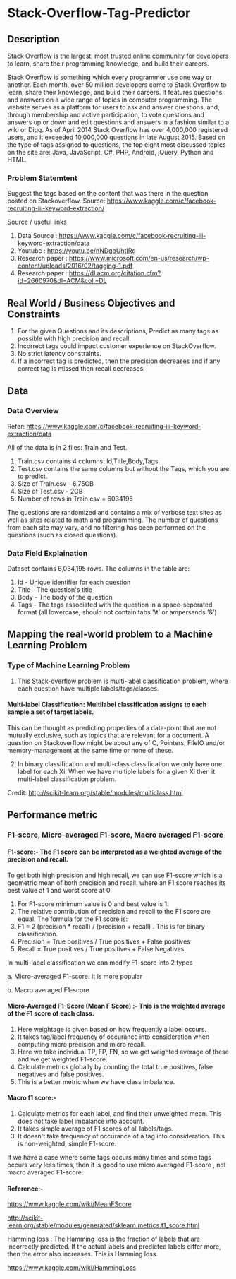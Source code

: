 # Stack-Overflow-Tag-Predictor

 ## Description
 
Stack Overflow is the largest, most trusted online community for developers to learn, share their programming knowledge, and build their careers.

Stack Overflow is something which every programmer use one way or another. Each month, over 50 million developers come to Stack Overflow to learn, 
share their knowledge, and build their careers. It features questions and answers on a wide range of topics in computer programming. 
The website serves as a platform for users to ask and answer questions, and, through membership and active participation, to vote questions and
answers up or down and edit questions and answers in a fashion similar to a wiki or Digg. 
As of April 2014 Stack Overflow has over 4,000,000 registered users, and it exceeded 10,000,000 questions in late August 2015. 
Based on the type of tags assigned to questions, the top eight most discussed topics on the site are: Java, JavaScript, C#, PHP, Android, jQuery, Python and HTML.

### Problem Statemtent

Suggest the tags based on the content that was there in the question posted on Stackoverflow.
Source: https://www.kaggle.com/c/facebook-recruiting-iii-keyword-extraction/

Source / useful links

1. Data Source : https://www.kaggle.com/c/facebook-recruiting-iii-keyword-extraction/data
2. Youtube : https://youtu.be/nNDqbUhtIRg
3. Research paper : https://www.microsoft.com/en-us/research/wp-content/uploads/2016/02/tagging-1.pdf
4. Research paper : https://dl.acm.org/citation.cfm?id=2660970&dl=ACM&coll=DL

## Real World / Business Objectives and Constraints

1. For the given Questions and its descriptions, Predict as many tags as possible with high precision and recall.
2. Incorrect tags could impact customer experience on StackOverflow.
3. No strict latency constraints.
4. If a incorrect tag is predicted, then the precision decreases and if any correct tag is missed then recall decreases.

## Data
### Data Overview

Refer: https://www.kaggle.com/c/facebook-recruiting-iii-keyword-extraction/data

All of the data is in 2 files: Train and Test.

1. Train.csv contains 4 columns: Id,Title,Body,Tags.
2. Test.csv contains the same columns but without the Tags, which you are to predict.
3. Size of Train.csv - 6.75GB
4. Size of Test.csv - 2GB
5. Number of rows in Train.csv = 6034195

The questions are randomized and contains a mix of verbose text sites as well as sites related to math and programming. The number of questions from each site may vary, and no filtering has been performed on the questions (such as closed questions).

### Data Field Explaination

Dataset contains 6,034,195 rows. The columns in the table are:

1. Id - Unique identifier for each question
2. Title - The question's title
3. Body - The body of the question
4. Tags - The tags associated with the question in a space-seperated format (all lowercase, should not contain tabs '\t' or ampersands '&')

## Mapping the real-world problem to a Machine Learning Problem
### Type of Machine Learning Problem
1. This Stack-overflow problem is multi-label classification problem, where each question have multiple labels/tags/classes.

#### Multi-label Classification: Multilabel classification assigns to each sample a set of target labels. 
This can be thought as predicting properties of a data-point that are not mutually exclusive, such as topics that are relevant for a document.
A question on Stackoverflow might be about any of C, Pointers, FileIO and/or memory-management at the same time or none of these.

2. In binary classification and multi-class classification we only have one label for each Xi. 
When we have multiple labels for a given Xi then it multi-label classification problem.

Credit: http://scikit-learn.org/stable/modules/multiclass.html

## Performance metric

### F1-score, Micro-averaged F1-score, Macro averaged F1-score

#### F1-score:- The F1 score can be interpreted as a weighted average of the precision and recall. 
To get both high precision and high recall, we can use F1-score which is a geometric mean of both precision and recall. 
where an F1 score reaches its best value at 1 and worst score at 0.

1. For F1-score minimum value is 0 and best value is 1.
2. The relative contribution of precision and recall to the F1 score are equal. The formula for the F1 score is:
3. F1 = 2 (precision * recall) / (precision + recall) . This is for binary classification.
4. Precision = True positives / True positives + False positives
5. Recall = True positives / True positives + False Negatives.

In multi-label classification we can modify F1-score into 2 types

a. Micro-averaged F1-score. It is more popular

b. Macro averaged F1-score

#### Micro-Averaged F1-Score (Mean F Score) :- This is the weighted average of the F1 score of each class.

1. Here weightage is given based on how frequently a label occurs.
2. It takes tag/label frequency of occurance into consideration when computing micro precision and micro recall.
3. Here we take individual TP, FP, FN, so we get weighted average of these and we get weighted F1-score.
4. Calculate metrics globally by counting the total true positives, false negatives and false positives.
5. This is a better metric when we have class imbalance.

#### Macro f1 score:-

1. Calculate metrics for each label, and find their unweighted mean. This does not take label imbalance into account.
2. It takes simple average of F1 scores of all labels/tags.
3. It doesn't take frequency of occurance of a tag into consideration. This is non-weighted, simple F1-score.

If we have a case where some tags occurs many times and some tags occurs very less times, then it is good to use micro averaged F1-score , not macro averaged F1-score.

#### Reference:-

https://www.kaggle.com/wiki/MeanFScore

http://scikit-learn.org/stable/modules/generated/sklearn.metrics.f1_score.html

Hamming loss : The Hamming loss is the fraction of labels that are incorrectly predicted. If the actual labels and predicted labels differ more, then the error also increases. This is Hamming loss.

https://www.kaggle.com/wiki/HammingLoss
